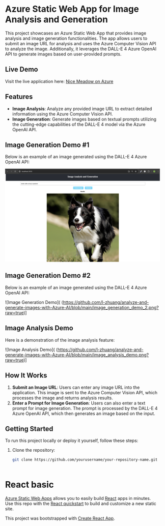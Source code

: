 # Azure Static Web App for Image Analysis and Generation

This project showcases an Azure Static Web App that provides image analysis and image generation functionalities. The app allows users to submit an image URL for analysis and uses the Azure Computer Vision API to analyze the image. Additionally, it leverages the DALL-E 4 Azure OpenAI API to generate images based on user-provided prompts.

## Live Demo

Visit the live application here: [Nice Meadow on Azure](https://nice-meadow-07f830f10.5.azurestaticapps.net/)

## Features

- **Image Analysis**: Analyze any provided image URL to extract detailed information using the Azure Computer Vision API.
- **Image Generation**: Generate images based on textual prompts utilizing the cutting-edge capabilities of the DALL-E 4 model via the Azure OpenAI API.

## Image Generation Demo #1

Below is an example of an image generated using the DALL-E 4 Azure OpenAI API:

![Image Generation Demo](
https://github.com/l-zhuang/analyze-and-generate-images-with-Azure-AI/blob/main/test_image.png?raw=true)

## Image Generation Demo #2

Below is an example of an image generated using the DALL-E 4 Azure OpenAI API:

![Image Generation Demo](
(https://github.com/l-zhuang/analyze-and-generate-images-with-Azure-AI/blob/main/image_generation_demo_2.png?raw=true)]

## Image Analysis Demo

Here is a demonstration of the image analysis feature:

![Image Analysis Demo](
(https://github.com/l-zhuang/analyze-and-generate-images-with-Azure-AI/blob/main/image_analysis_demo.png?raw=true)]

## How It Works

1. **Submit an Image URL**: Users can enter any image URL into the application. This image is sent to the Azure Computer Vision API, which processes the image and returns analysis results.
2. **Enter a Prompt for Image Generation**: Users can also enter a text prompt for image generation. The prompt is processed by the DALL-E 4 Azure OpenAI API, which then generates an image based on the input.

## Getting Started

To run this project locally or deploy it yourself, follow these steps:

1. Clone the repository:
   ```bash
   git clone https://github.com/yourusername/your-repository-name.git



# React basic

[Azure Static Web Apps](https://docs.microsoft.com/azure/static-web-apps/overview) allows you to easily build [React](https://reactjs.org/) apps in minutes. Use this repo with the [React quickstart](https://docs.microsoft.com/azure/static-web-apps/getting-started?tabs=react) to build and customize a new static site.

This project was bootstrapped with [Create React App](https://github.com/facebook/create-react-app).
